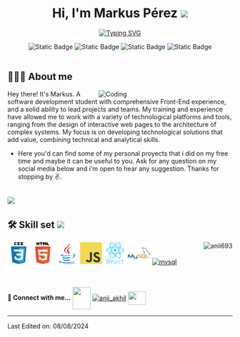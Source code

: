 <!--Title-->
<h1 align="center"><b>Hi, I'm Markus Pérez </b><img src="https://media.giphy.com/media/hvRJCLFzcasrR4ia7z/giphy.gif" width="35"></h1>

<p align="center">
  <a href="https://git.io/typing-svg">
    <img src="https://readme-typing-svg.demolab.com?font=&weight=500&duration=6000&pause=1000&color=B86F24&center=true&width=435&lines=-Welcome+to+my+github+profile-;Software+Develop+Student;Exp+in+Front-End+and+JS+Frameworks;Always+love+to+learn+new+tech+stuff%3C3" alt="Typing SVG" />
  </a>
</p>

<div align="center">
    <img alt="Static Badge" src="https://img.shields.io/badge/Age-18-orange">
    <img alt="Static Badge" src="https://img.shields.io/badge/Focus-Web_Development-orange">
    <img alt="Static Badge" src="https://img.shields.io/badge/Lives-Per%C3%BA-orange">
    <img alt="Static Badge" src="https://img.shields.io/badge/Languages-Spanish_%26_English-orange">
</div>
<br>


<!--About me-->
<h2 align="left" style="text-decoration: none;">👨🏻‍💻 About me</h2>  
<img align="right" alt="Coding" width="300" src="https://cdn.dribbble.com/users/1277312/screenshots/14733298/media/39b1045e593737587dd60e42c8422d1f.gif">

Hey there! It's Markus. A software development student with comprehensive Front-End experience, and a solid ability to lead projects and teams. My training and experience have allowed me to work with a variety of technological platforms and tools, ranging from the design of interactive web pages to the architecture of complex systems.
My focus is on developing technological solutions that add value, combining technical and analytical skills.
<br>
- Here you'd can find some of my personal proyects that i did on my free time and maybe it can be useful to you. Ask for any question on my social media below and i'm open to hear any suggestion. Thanks for stopping by ✌️.
<br>
<img src="https://user-images.githubusercontent.com/73097560/115834477-dbab4500-a447-11eb-908a-139a6edaec5c.gif">
<!--Skill set-->
<h2>🛠 Skill set  <img src="https://camo.githubusercontent.com/94b33bd991f6c3135af747bdf27361be43e797c0fce678b62ed5aef57e9d8bd7/68747470733a2f2f6d65646961322e67697068792e636f6d2f6d656469612f51737347456d706b79454f684243623765312f67697068792e6769663f6369643d656366303565343761306e336769316266716e74716d6f62386739616964316f796a327772336473336d67373030626c267269643d67697068792e676966" data-canonical-src="https://media2.giphy.com/media/QssGEmpkyEOhBCb7e1/giphy.gif?cid=ecf05e47a0n3gi1bfqntqmob8g9aid1oyj2wr3ds3mg700bl&amp;rid=giphy.gif" style="width: 25px; data-target="animated-image.originalImage"></h2>
<p><img align="right" src="https://github-readme-stats.vercel.app/api/top-langs?username=Mad-CaTs&show_icons=true&theme=dark&locale=en&layout=compact" alt="anii693"/></p>
<a href="https://www.w3schools.com/css/" target="_blank" rel="noreferrer"> <img src="https://raw.githubusercontent.com/devicons/devicon/master/icons/css3/css3-original-wordmark.svg" alt="css3" width="50" height="50"/></a>
<a href="https://www.w3.org/html/" target="_blank" rel="noreferrer"> <img src="https://raw.githubusercontent.com/devicons/devicon/master/icons/html5/html5-original-wordmark.svg" alt="html5" width="50" height="50"/></a>
<a href="https://www.java.com" target="_blank" rel="noreferrer"> <img src="https://raw.githubusercontent.com/devicons/devicon/master/icons/java/java-original.svg" alt="java" width="50" height="50"/></a> 
<a href="https://developer.mozilla.org/en-US/docs/Web/JavaScript" target="_blank" rel="noreferrer"> <img src="https://raw.githubusercontent.com/devicons/devicon/master/icons/javascript/javascript-original.svg" alt="javascript" width="50" height="50"/></a>
<a href="https://reactjs.org/" target="_blank" rel="noreferrer"> <img src="https://raw.githubusercontent.com/devicons/devicon/master/icons/react/react-original-wordmark.svg" alt="react" width="50" height="50"/></a>
<a href="https://www.mysql.com/" target="_blank" rel="noreferrer"> <img src="https://raw.githubusercontent.com/devicons/devicon/master/icons/mysql/mysql-original-wordmark.svg" alt="mysql" width="50" height="50"/></a>
<a href="https://dotnet.microsoft.com/es-es/learn/dotnet/what-is-dotnet"> <img src="https://icongr.am/devicon/dot-net-plain-wordmark.svg?size=50&color=600aff" alt="mysql" width="50" height="50"/></a>
<br><br><br>
  

<!--Connect with me-->
**🔗 Connect with me...**
<a href="https://linkedin.com/in/markus-perez" target="_blank" rel="noreferrer"><img align="center" src="https://icongr.am/devicon/linkedin-original.svg" height="50" width="40"/></a>
<a href="https://www.instagram.com/markus__ademar/" target="_blank" rel="noreferrer"><img align="center" src="https://raw.githubusercontent.com/rahuldkjain/github-profile-readme-generator/master/src/images/icons/Social/instagram.svg" alt="anii_akhil" height="50" width="40"/></a>
<a href="mailto:markusperezch1@gmail.com" target="_blank" rel="noreferrer"><img align="center" src="https://seeklogo.com/images/G/gmail-new-2020-logo-32DBE11BB4-seeklogo.com.png" height="30" width="40"/></a>



------
Last Edited on: 08/08/2024

